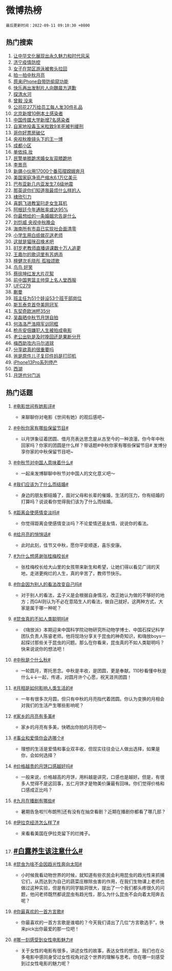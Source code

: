 # 微博热榜

`最后更新时间：2022-09-11 09:10:30 +0800`

## 热门搜索

1. [让中华文化展现出永久魅力和时代风采](https://m.weibo.cn/search?containerid=100103type%3D1%26t%3D10%26q%3D%23%E8%AE%A9%E4%B8%AD%E5%8D%8E%E6%96%87%E5%8C%96%E5%B1%95%E7%8E%B0%E5%87%BA%E6%B0%B8%E4%B9%85%E9%AD%85%E5%8A%9B%E5%92%8C%E6%97%B6%E4%BB%A3%E9%A3%8E%E9%87%87%23&stream_entry_id=51&isnewpage=1&extparam=seat%3D1%26cate%3D10103%26pos%3D0%26filter_type%3Drealtimehot%26c_type%3D51%26dgr%3D0%26display_time%3D1662858628%26pre_seqid%3D1662858628066023433145&luicode=10000011&lfid=106003type%253D25%2526t%253D3%2526disable_hot%253D1%2526filter_type%253Drealtimehot)
1. [济宁疫情防控](https://m.weibo.cn/search?containerid=100103type%3D1%26t%3D10%26q%3D%23%E6%B5%8E%E5%AE%81%E7%96%AB%E6%83%85%E9%98%B2%E6%8E%A7%23&stream_entry_id=31&isnewpage=1&extparam=seat%3D1%26flag%3D16%26band_rank%3D1%26filter_type%3Drealtimehot%26lcate%3D5001%26c_type%3D31%26cate%3D0%26q%3D%2523%25E6%25B5%258E%25E5%25AE%2581%25E7%2596%25AB%25E6%2583%2585%25E9%2598%25B2%25E6%258E%25A7%2523%26realpos%3D1%26dgr%3D0%26pos%3D0%26display_time%3D1662858628%26pre_seqid%3D1662858628066023433145&luicode=10000011&lfid=106003type%253D25%2526t%253D3%2526disable_hot%253D1%2526filter_type%253Drealtimehot)
1. [女子在禁区游泳被套头拉回](https://m.weibo.cn/search?containerid=100103type%3D1%26t%3D10%26q%3D%23%E5%A5%B3%E5%AD%90%E5%9C%A8%E7%A6%81%E5%8C%BA%E6%B8%B8%E6%B3%B3%E8%A2%AB%E5%A5%97%E5%A4%B4%E6%8B%89%E5%9B%9E%23&stream_entry_id=31&isnewpage=1&extparam=seat%3D1%26flag%3D0%26band_rank%3D2%26filter_type%3Drealtimehot%26lcate%3D5001%26c_type%3D31%26cate%3D0%26q%3D%2523%25E5%25A5%25B3%25E5%25AD%2590%25E5%259C%25A8%25E7%25A6%2581%25E5%258C%25BA%25E6%25B8%25B8%25E6%25B3%25B3%25E8%25A2%25AB%25E5%25A5%2597%25E5%25A4%25B4%25E6%258B%2589%25E5%259B%259E%2523%26realpos%3D2%26dgr%3D0%26pos%3D1%26display_time%3D1662858628%26pre_seqid%3D1662858628066023433145&luicode=10000011&lfid=106003type%253D25%2526t%253D3%2526disable_hot%253D1%2526filter_type%253Drealtimehot)
1. [拍一拍中秋月亮](http://m.weibo.cn/c/wbox?&id=076e2qeuae&roomid=15423&q=%23%E6%8B%8D%E4%B8%80%E6%8B%8D%E4%B8%AD%E7%A7%8B%E6%9C%88%E4%BA%AE%23&extparam=seat%3D1%26flag%3D16%26band_rank%3D3%26filter_type%3Drealtimehot%26lcate%3D5001%26c_type%3D31%26cate%3D0%26q%3D%2523%25E6%258B%258D%25E4%25B8%2580%25E6%258B%258D%25E4%25B8%25AD%25E7%25A7%258B%25E6%259C%2588%25E4%25BA%25AE%2523%26realpos%3D3%26dgr%3D0%26pos%3D2%26display_time%3D1662858628%26pre_seqid%3D1662858628066023433145&luicode=10000011&lfid=106003type%253D25%2526t%253D3%2526disable_hot%253D1%2526filter_type%253Drealtimehot)
1. [原来iPhone自带防偷窥功能](https://m.weibo.cn/search?containerid=100103type%3D1%26t%3D10%26q%3D%23%E5%8E%9F%E6%9D%A5iPhone%E8%87%AA%E5%B8%A6%E9%98%B2%E5%81%B7%E7%AA%A5%E5%8A%9F%E8%83%BD%23&stream_entry_id=31&isnewpage=1&extparam=seat%3D1%26flag%3D16%26band_rank%3D4%26filter_type%3Drealtimehot%26lcate%3D5001%26c_type%3D31%26cate%3D0%26q%3D%2523%25E5%258E%259F%25E6%259D%25A5iPhone%25E8%2587%25AA%25E5%25B8%25A6%25E9%2598%25B2%25E5%2581%25B7%25E7%25AA%25A5%25E5%258A%259F%25E8%2583%25BD%2523%26realpos%3D4%26dgr%3D0%26pos%3D3%26display_time%3D1662858628%26pre_seqid%3D1662858628066023433145&luicode=10000011&lfid=106003type%253D25%2526t%253D3%2526disable_hot%253D1%2526filter_type%253Drealtimehot)
1. [快乐再出发制片人向魏晨方道歉](https://m.weibo.cn/search?containerid=100103type%3D1%26t%3D10%26q%3D%23%E5%BF%AB%E4%B9%90%E5%86%8D%E5%87%BA%E5%8F%91%E5%88%B6%E7%89%87%E4%BA%BA%E5%90%91%E9%AD%8F%E6%99%A8%E6%96%B9%E9%81%93%E6%AD%89%23&stream_entry_id=31&isnewpage=1&extparam=seat%3D1%26flag%3D0%26band_rank%3D5%26filter_type%3Drealtimehot%26lcate%3D5001%26c_type%3D31%26cate%3D0%26q%3D%2523%25E5%25BF%25AB%25E4%25B9%2590%25E5%2586%258D%25E5%2587%25BA%25E5%258F%2591%25E5%2588%25B6%25E7%2589%2587%25E4%25BA%25BA%25E5%2590%2591%25E9%25AD%258F%25E6%2599%25A8%25E6%2596%25B9%25E9%2581%2593%25E6%25AD%2589%2523%26realpos%3D5%26dgr%3D0%26pos%3D4%26display_time%3D1662858628%26pre_seqid%3D1662858628066023433145&luicode=10000011&lfid=106003type%253D25%2526t%253D3%2526disable_hot%253D1%2526filter_type%253Drealtimehot)
1. [探清水河](https://m.weibo.cn/search?containerid=100103type%3D1%26t%3D10%26q%3D%E6%8E%A2%E6%B8%85%E6%B0%B4%E6%B2%B3&stream_entry_id=31&isnewpage=1&extparam=seat%3D1%26flag%3D0%26band_rank%3D6%26filter_type%3Drealtimehot%26lcate%3D5001%26c_type%3D31%26cate%3D0%26q%3D%25E6%258E%25A2%25E6%25B8%2585%25E6%25B0%25B4%25E6%25B2%25B3%26realpos%3D6%26dgr%3D0%26pos%3D5%26display_time%3D1662858628%26pre_seqid%3D1662858628066023433145&luicode=10000011&lfid=106003type%253D25%2526t%253D3%2526disable_hot%253D1%2526filter_type%253Drealtimehot)
1. [曾毅 没来](https://m.weibo.cn/search?containerid=100103type%3D1%26t%3D10%26q%3D%E6%9B%BE%E6%AF%85+%E6%B2%A1%E6%9D%A5&stream_entry_id=31&isnewpage=1&extparam=seat%3D1%26flag%3D0%26band_rank%3D7%26filter_type%3Drealtimehot%26lcate%3D5001%26c_type%3D31%26cate%3D0%26q%3D%25E6%259B%25BE%25E6%25AF%2585%2520%25E6%25B2%25A1%25E6%259D%25A5%26realpos%3D7%26dgr%3D0%26pos%3D6%26display_time%3D1662858628%26pre_seqid%3D1662858628066023433145&luicode=10000011&lfid=106003type%253D25%2526t%253D3%2526disable_hot%253D1%2526filter_type%253Drealtimehot)
1. [公司花27万给员工每人发30件礼品](https://m.weibo.cn/search?containerid=100103type%3D1%26t%3D10%26q%3D%23%E5%85%AC%E5%8F%B8%E8%8A%B127%E4%B8%87%E7%BB%99%E5%91%98%E5%B7%A5%E6%AF%8F%E4%BA%BA%E5%8F%9130%E4%BB%B6%E7%A4%BC%E5%93%81%23&stream_entry_id=31&isnewpage=1&extparam=seat%3D1%26flag%3D0%26band_rank%3D8%26filter_type%3Drealtimehot%26lcate%3D5001%26c_type%3D31%26cate%3D0%26q%3D%2523%25E5%2585%25AC%25E5%258F%25B8%25E8%258A%25B127%25E4%25B8%2587%25E7%25BB%2599%25E5%2591%2598%25E5%25B7%25A5%25E6%25AF%258F%25E4%25BA%25BA%25E5%258F%259130%25E4%25BB%25B6%25E7%25A4%25BC%25E5%2593%2581%2523%26realpos%3D8%26dgr%3D0%26pos%3D7%26display_time%3D1662858628%26pre_seqid%3D1662858628066023433145&luicode=10000011&lfid=106003type%253D25%2526t%253D3%2526disable_hot%253D1%2526filter_type%253Drealtimehot)
1. [北京新增10例本土感染者](https://m.weibo.cn/search?containerid=100103type%3D1%26t%3D10%26q%3D%23%E5%8C%97%E4%BA%AC%E6%96%B0%E5%A2%9E10%E4%BE%8B%E6%9C%AC%E5%9C%9F%E6%84%9F%E6%9F%93%E8%80%85%23&stream_entry_id=31&isnewpage=1&extparam=seat%3D1%26flag%3D1%26band_rank%3D9%26filter_type%3Drealtimehot%26lcate%3D5001%26c_type%3D31%26cate%3D0%26q%3D%2523%25E5%258C%2597%25E4%25BA%25AC%25E6%2596%25B0%25E5%25A2%259E10%25E4%25BE%258B%25E6%259C%25AC%25E5%259C%259F%25E6%2584%259F%25E6%259F%2593%25E8%2580%2585%2523%26realpos%3D9%26dgr%3D0%26pos%3D8%26display_time%3D1662858628%26pre_seqid%3D1662858628066023433145&luicode=10000011&lfid=106003type%253D25%2526t%253D3%2526disable_hot%253D1%2526filter_type%253Drealtimehot)
1. [中国传媒大学新增7名感染者](https://m.weibo.cn/search?containerid=100103type%3D1%26t%3D10%26q%3D%23%E4%B8%AD%E5%9B%BD%E4%BC%A0%E5%AA%92%E5%A4%A7%E5%AD%A6%E6%96%B0%E5%A2%9E7%E5%90%8D%E6%84%9F%E6%9F%93%E8%80%85%23&stream_entry_id=31&isnewpage=1&extparam=seat%3D1%26flag%3D0%26band_rank%3D10%26filter_type%3Drealtimehot%26lcate%3D5001%26c_type%3D31%26cate%3D0%26q%3D%2523%25E4%25B8%25AD%25E5%259B%25BD%25E4%25BC%25A0%25E5%25AA%2592%25E5%25A4%25A7%25E5%25AD%25A6%25E6%2596%25B0%25E5%25A2%259E7%25E5%2590%258D%25E6%2584%259F%25E6%259F%2593%25E8%2580%2585%2523%26realpos%3D10%26dgr%3D0%26pos%3D9%26display_time%3D1662858628%26pre_seqid%3D1662858628066023433145&luicode=10000011&lfid=106003type%253D25%2526t%253D3%2526disable_hot%253D1%2526filter_type%253Drealtimehot)
1. [自家地投毒玉米粒致9羊死被判缓刑](https://m.weibo.cn/search?containerid=100103type%3D1%26t%3D10%26q%3D%23%E8%87%AA%E5%AE%B6%E5%9C%B0%E6%8A%95%E6%AF%92%E7%8E%89%E7%B1%B3%E7%B2%92%E8%87%B49%E7%BE%8A%E6%AD%BB%E8%A2%AB%E5%88%A4%E7%BC%93%E5%88%91%23&stream_entry_id=31&isnewpage=1&extparam=seat%3D1%26flag%3D0%26band_rank%3D11%26filter_type%3Drealtimehot%26lcate%3D5001%26c_type%3D31%26cate%3D0%26q%3D%2523%25E8%2587%25AA%25E5%25AE%25B6%25E5%259C%25B0%25E6%258A%2595%25E6%25AF%2592%25E7%258E%2589%25E7%25B1%25B3%25E7%25B2%2592%25E8%2587%25B49%25E7%25BE%258A%25E6%25AD%25BB%25E8%25A2%25AB%25E5%2588%25A4%25E7%25BC%2593%25E5%2588%2591%2523%26realpos%3D11%26dgr%3D0%26pos%3D10%26display_time%3D1662858628%26pre_seqid%3D1662858628066023433145&luicode=10000011&lfid=106003type%253D25%2526t%253D3%2526disable_hot%253D1%2526filter_type%253Drealtimehot)
1. [哥你好票房破亿](https://m.weibo.cn/search?containerid=100103type%3D1%26t%3D10%26q%3D%23%E5%93%A5%E4%BD%A0%E5%A5%BD%E7%A5%A8%E6%88%BF%E7%A0%B4%E4%BA%BF%23&stream_entry_id=31&isnewpage=1&extparam=seat%3D1%26flag%3D1%26band_rank%3D12%26filter_type%3Drealtimehot%26lcate%3D5001%26c_type%3D31%26cate%3D0%26q%3D%2523%25E5%2593%25A5%25E4%25BD%25A0%25E5%25A5%25BD%25E7%25A5%25A8%25E6%2588%25BF%25E7%25A0%25B4%25E4%25BA%25BF%2523%26realpos%3D12%26dgr%3D0%26pos%3D11%26display_time%3D1662858628%26pre_seqid%3D1662858628066023433145&luicode=10000011&lfid=106003type%253D25%2526t%253D3%2526disable_hot%253D1%2526filter_type%253Drealtimehot)
1. [央视秋晚镜头下的王一博](http://m.weibo.cn/c/wbox?&id=076e2qeuae&roomid=15441&q=%23%E5%A4%AE%E8%A7%86%E7%A7%8B%E6%99%9A%E9%95%9C%E5%A4%B4%E4%B8%8B%E7%9A%84%E7%8E%8B%E4%B8%80%E5%8D%9A%23&extparam=seat%3D1%26flag%3D0%26band_rank%3D13%26filter_type%3Drealtimehot%26lcate%3D5001%26c_type%3D31%26cate%3D0%26q%3D%2523%25E5%25A4%25AE%25E8%25A7%2586%25E7%25A7%258B%25E6%2599%259A%25E9%2595%259C%25E5%25A4%25B4%25E4%25B8%258B%25E7%259A%2584%25E7%258E%258B%25E4%25B8%2580%25E5%258D%259A%2523%26realpos%3D13%26dgr%3D0%26pos%3D12%26display_time%3D1662858628%26pre_seqid%3D1662858628066023433145&luicode=10000011&lfid=106003type%253D25%2526t%253D3%2526disable_hot%253D1%2526filter_type%253Drealtimehot)
1. [成都小区](https://m.weibo.cn/search?containerid=100103type%3D1%26t%3D10%26q%3D%E6%88%90%E9%83%BD%E5%B0%8F%E5%8C%BA&stream_entry_id=31&isnewpage=1&extparam=seat%3D1%26flag%3D0%26band_rank%3D14%26filter_type%3Drealtimehot%26lcate%3D5001%26c_type%3D31%26cate%3D0%26q%3D%25E6%2588%2590%25E9%2583%25BD%25E5%25B0%258F%25E5%258C%25BA%26realpos%3D14%26dgr%3D0%26pos%3D13%26display_time%3D1662858628%26pre_seqid%3D1662858628066023433145&luicode=10000011&lfid=106003type%253D25%2526t%253D3%2526disable_hot%253D1%2526filter_type%253Drealtimehot)
1. [单依纯 妆](https://m.weibo.cn/search?containerid=100103type%3D1%26t%3D10%26q%3D%E5%8D%95%E4%BE%9D%E7%BA%AF+%E5%A6%86&stream_entry_id=31&isnewpage=1&extparam=seat%3D1%26flag%3D0%26band_rank%3D15%26filter_type%3Drealtimehot%26lcate%3D5001%26c_type%3D31%26cate%3D0%26q%3D%25E5%258D%2595%25E4%25BE%259D%25E7%25BA%25AF%2520%25E5%25A6%2586%26realpos%3D15%26dgr%3D0%26pos%3D14%26display_time%3D1662858628%26pre_seqid%3D1662858628066023433145&luicode=10000011&lfid=106003type%253D25%2526t%253D3%2526disable_hot%253D1%2526filter_type%253Drealtimehot)
1. [民警单膝跪求婚女友双膝跪地](http://m.weibo.cn/c/wbox?&id=076e2qeuae&roomid=15472&q=%23%E6%B0%91%E8%AD%A6%E5%8D%95%E8%86%9D%E8%B7%AA%E6%B1%82%E5%A9%9A%E5%A5%B3%E5%8F%8B%E5%8F%8C%E8%86%9D%E8%B7%AA%E5%9C%B0%23&extparam=seat%3D1%26flag%3D0%26band_rank%3D16%26filter_type%3Drealtimehot%26lcate%3D5001%26c_type%3D31%26cate%3D0%26q%3D%2523%25E6%25B0%2591%25E8%25AD%25A6%25E5%258D%2595%25E8%2586%259D%25E8%25B7%25AA%25E6%25B1%2582%25E5%25A9%259A%25E5%25A5%25B3%25E5%258F%258B%25E5%258F%258C%25E8%2586%259D%25E8%25B7%25AA%25E5%259C%25B0%2523%26realpos%3D16%26dgr%3D0%26pos%3D15%26display_time%3D1662858628%26pre_seqid%3D1662858628066023433145&luicode=10000011&lfid=106003type%253D25%2526t%253D3%2526disable_hot%253D1%2526filter_type%253Drealtimehot)
1. [李景亮](https://m.weibo.cn/search?containerid=100103type%3D1%26t%3D10%26q%3D%E6%9D%8E%E6%99%AF%E4%BA%AE&stream_entry_id=31&isnewpage=1&extparam=seat%3D1%26flag%3D1%26band_rank%3D17%26filter_type%3Drealtimehot%26lcate%3D5001%26c_type%3D31%26cate%3D0%26q%3D%25E6%259D%258E%25E6%2599%25AF%25E4%25BA%25AE%26realpos%3D17%26dgr%3D0%26pos%3D16%26display_time%3D1662858628%26pre_seqid%3D1662858628066023433145&luicode=10000011&lfid=106003type%253D25%2526t%253D3%2526disable_hot%253D1%2526filter_type%253Drealtimehot)
1. [新疆小伙用17000个番茄摆嫦娥奔月](https://m.weibo.cn/search?containerid=100103type%3D1%26t%3D10%26q%3D%23%E6%96%B0%E7%96%86%E5%B0%8F%E4%BC%99%E7%94%A817000%E4%B8%AA%E7%95%AA%E8%8C%84%E6%91%86%E5%AB%A6%E5%A8%A5%E5%A5%94%E6%9C%88%23&stream_entry_id=31&isnewpage=1&extparam=seat%3D1%26flag%3D0%26band_rank%3D18%26filter_type%3Drealtimehot%26lcate%3D5001%26c_type%3D31%26cate%3D0%26q%3D%2523%25E6%2596%25B0%25E7%2596%2586%25E5%25B0%258F%25E4%25BC%2599%25E7%2594%25A817000%25E4%25B8%25AA%25E7%2595%25AA%25E8%258C%2584%25E6%2591%2586%25E5%25AB%25A6%25E5%25A8%25A5%25E5%25A5%2594%25E6%259C%2588%2523%26realpos%3D18%26dgr%3D0%26pos%3D17%26display_time%3D1662858628%26pre_seqid%3D1662858628066023433145&luicode=10000011&lfid=106003type%253D25%2526t%253D3%2526disable_hot%253D1%2526filter_type%253Drealtimehot)
1. [美国家庭净资产缩水6.1万亿美元](https://m.weibo.cn/search?containerid=100103type%3D1%26t%3D10%26q%3D%23%E7%BE%8E%E5%9B%BD%E5%AE%B6%E5%BA%AD%E5%87%80%E8%B5%84%E4%BA%A7%E7%BC%A9%E6%B0%B46.1%E4%B8%87%E4%BA%BF%E7%BE%8E%E5%85%83%23&stream_entry_id=31&isnewpage=1&extparam=seat%3D1%26flag%3D0%26band_rank%3D19%26filter_type%3Drealtimehot%26lcate%3D5001%26c_type%3D31%26cate%3D0%26q%3D%2523%25E7%25BE%258E%25E5%259B%25BD%25E5%25AE%25B6%25E5%25BA%25AD%25E5%2587%2580%25E8%25B5%2584%25E4%25BA%25A7%25E7%25BC%25A9%25E6%25B0%25B46.1%25E4%25B8%2587%25E4%25BA%25BF%25E7%25BE%258E%25E5%2585%2583%2523%26realpos%3D19%26dgr%3D0%26pos%3D18%26display_time%3D1662858628%26pre_seqid%3D1662858628066023433145&luicode=10000011&lfid=106003type%253D25%2526t%253D3%2526disable_hot%253D1%2526filter_type%253Drealtimehot)
1. [巴布亚新几内亚发生7.6级地震](https://m.weibo.cn/search?containerid=100103type%3D1%26t%3D10%26q%3D%23%E5%B7%B4%E5%B8%83%E4%BA%9A%E6%96%B0%E5%87%A0%E5%86%85%E4%BA%9A%E5%8F%91%E7%94%9F7.6%E7%BA%A7%E5%9C%B0%E9%9C%87%23&stream_entry_id=31&isnewpage=1&extparam=seat%3D1%26flag%3D1%26band_rank%3D20%26filter_type%3Drealtimehot%26lcate%3D5001%26c_type%3D31%26cate%3D0%26q%3D%2523%25E5%25B7%25B4%25E5%25B8%2583%25E4%25BA%259A%25E6%2596%25B0%25E5%2587%25A0%25E5%2586%2585%25E4%25BA%259A%25E5%258F%2591%25E7%2594%259F7.6%25E7%25BA%25A7%25E5%259C%25B0%25E9%259C%2587%2523%26realpos%3D20%26dgr%3D0%26pos%3D19%26display_time%3D1662858628%26pre_seqid%3D1662858628066023433145&luicode=10000011&lfid=106003type%253D25%2526t%253D3%2526disable_hot%253D1%2526filter_type%253Drealtimehot)
1. [那英说你们知道我最烦什么样的人](http://m.weibo.cn/c/wbox?&id=076e2qeuae&roomid=15425&q=%23%E9%82%A3%E8%8B%B1%E8%AF%B4%E4%BD%A0%E4%BB%AC%E7%9F%A5%E9%81%93%E6%88%91%E6%9C%80%E7%83%A6%E4%BB%80%E4%B9%88%E6%A0%B7%E7%9A%84%E4%BA%BA%23&extparam=seat%3D1%26flag%3D0%26band_rank%3D21%26filter_type%3Drealtimehot%26lcate%3D5001%26c_type%3D31%26cate%3D0%26q%3D%2523%25E9%2582%25A3%25E8%258B%25B1%25E8%25AF%25B4%25E4%25BD%25A0%25E4%25BB%25AC%25E7%259F%25A5%25E9%2581%2593%25E6%2588%2591%25E6%259C%2580%25E7%2583%25A6%25E4%25BB%2580%25E4%25B9%2588%25E6%25A0%25B7%25E7%259A%2584%25E4%25BA%25BA%2523%26realpos%3D21%26dgr%3D0%26pos%3D20%26display_time%3D1662858628%26pre_seqid%3D1662858628066023433145&luicode=10000011&lfid=106003type%253D25%2526t%253D3%2526disable_hot%253D1%2526filter_type%253Drealtimehot)
1. [棣欣引力](https://m.weibo.cn/search?containerid=100103type%3D1%26t%3D10%26q%3D%E6%A3%A3%E6%AC%A3%E5%BC%95%E5%8A%9B&stream_entry_id=31&isnewpage=1&extparam=seat%3D1%26flag%3D0%26band_rank%3D22%26filter_type%3Drealtimehot%26lcate%3D5001%26c_type%3D31%26cate%3D0%26q%3D%25E6%25A3%25A3%25E6%25AC%25A3%25E5%25BC%2595%25E5%258A%259B%26realpos%3D22%26dgr%3D0%26pos%3D21%26display_time%3D1662858628%26pre_seqid%3D1662858628066023433145&luicode=10000011&lfid=106003type%253D25%2526t%253D3%2526disable_hot%253D1%2526filter_type%253Drealtimehot)
1. [喜鹊飞进教室叼走女生耳机](https://m.weibo.cn/search?containerid=100103type%3D1%26t%3D10%26q%3D%23%E5%96%9C%E9%B9%8A%E9%A3%9E%E8%BF%9B%E6%95%99%E5%AE%A4%E5%8F%BC%E8%B5%B0%E5%A5%B3%E7%94%9F%E8%80%B3%E6%9C%BA%23&stream_entry_id=31&isnewpage=1&extparam=seat%3D1%26flag%3D0%26band_rank%3D23%26filter_type%3Drealtimehot%26lcate%3D5001%26c_type%3D31%26cate%3D0%26q%3D%2523%25E5%2596%259C%25E9%25B9%258A%25E9%25A3%259E%25E8%25BF%259B%25E6%2595%2599%25E5%25AE%25A4%25E5%258F%25BC%25E8%25B5%25B0%25E5%25A5%25B3%25E7%2594%259F%25E8%2580%25B3%25E6%259C%25BA%2523%26realpos%3D23%26dgr%3D0%26pos%3D22%26display_time%3D1662858628%26pre_seqid%3D1662858628066023433145&luicode=10000011&lfid=106003type%253D25%2526t%253D3%2526disable_hot%253D1%2526filter_type%253Drealtimehot)
1. [阿根廷今年通胀率或达95%](https://m.weibo.cn/search?containerid=100103type%3D1%26t%3D10%26q%3D%23%E9%98%BF%E6%A0%B9%E5%BB%B7%E4%BB%8A%E5%B9%B4%E9%80%9A%E8%83%80%E7%8E%87%E6%88%96%E8%BE%BE95%25%23&stream_entry_id=31&isnewpage=1&extparam=seat%3D1%26flag%3D1%26band_rank%3D24%26filter_type%3Drealtimehot%26lcate%3D5001%26c_type%3D31%26cate%3D0%26q%3D%2523%25E9%2598%25BF%25E6%25A0%25B9%25E5%25BB%25B7%25E4%25BB%258A%25E5%25B9%25B4%25E9%2580%259A%25E8%2583%2580%25E7%258E%2587%25E6%2588%2596%25E8%25BE%25BE95%2525%2523%26realpos%3D24%26dgr%3D0%26pos%3D23%26display_time%3D1662858628%26pre_seqid%3D1662858628066023433145&luicode=10000011&lfid=106003type%253D25%2526t%253D3%2526disable_hot%253D1%2526filter_type%253Drealtimehot)
1. [你最想给的一条婚姻忠告是什么](https://m.weibo.cn/search?containerid=100103type%3D1%26t%3D10%26q%3D%23%E4%BD%A0%E6%9C%80%E6%83%B3%E7%BB%99%E7%9A%84%E4%B8%80%E6%9D%A1%E5%A9%9A%E5%A7%BB%E5%BF%A0%E5%91%8A%E6%98%AF%E4%BB%80%E4%B9%88%23&stream_entry_id=31&isnewpage=1&extparam=seat%3D1%26flag%3D0%26band_rank%3D25%26filter_type%3Drealtimehot%26lcate%3D5001%26c_type%3D31%26cate%3D0%26q%3D%2523%25E4%25BD%25A0%25E6%259C%2580%25E6%2583%25B3%25E7%25BB%2599%25E7%259A%2584%25E4%25B8%2580%25E6%259D%25A1%25E5%25A9%259A%25E5%25A7%25BB%25E5%25BF%25A0%25E5%2591%258A%25E6%2598%25AF%25E4%25BB%2580%25E4%25B9%2588%2523%26realpos%3D25%26dgr%3D0%26pos%3D24%26display_time%3D1662858628%26pre_seqid%3D1662858628066023433145&luicode=10000011&lfid=106003type%253D25%2526t%253D3%2526disable_hot%253D1%2526filter_type%253Drealtimehot)
1. [刘恺威 央视中秋晚会](https://m.weibo.cn/search?containerid=100103type%3D1%26t%3D10%26q%3D%E5%88%98%E6%81%BA%E5%A8%81+%E5%A4%AE%E8%A7%86%E4%B8%AD%E7%A7%8B%E6%99%9A%E4%BC%9A&stream_entry_id=31&isnewpage=1&extparam=seat%3D1%26flag%3D0%26band_rank%3D26%26filter_type%3Drealtimehot%26lcate%3D5001%26c_type%3D31%26cate%3D0%26q%3D%25E5%2588%2598%25E6%2581%25BA%25E5%25A8%2581%2520%25E5%25A4%25AE%25E8%25A7%2586%25E4%25B8%25AD%25E7%25A7%258B%25E6%2599%259A%25E4%25BC%259A%26realpos%3D26%26dgr%3D0%26pos%3D25%26display_time%3D1662858628%26pre_seqid%3D1662858628066023433145&luicode=10000011&lfid=106003type%253D25%2526t%253D3%2526disable_hot%253D1%2526filter_type%253Drealtimehot)
1. [海南所有市县已实现社会面清零](https://m.weibo.cn/search?containerid=100103type%3D1%26t%3D10%26q%3D%23%E6%B5%B7%E5%8D%97%E6%89%80%E6%9C%89%E5%B8%82%E5%8E%BF%E5%B7%B2%E5%AE%9E%E7%8E%B0%E7%A4%BE%E4%BC%9A%E9%9D%A2%E6%B8%85%E9%9B%B6%23&stream_entry_id=31&isnewpage=1&extparam=seat%3D1%26flag%3D0%26band_rank%3D27%26filter_type%3Drealtimehot%26lcate%3D5001%26c_type%3D31%26cate%3D0%26q%3D%2523%25E6%25B5%25B7%25E5%258D%2597%25E6%2589%2580%25E6%259C%2589%25E5%25B8%2582%25E5%258E%25BF%25E5%25B7%25B2%25E5%25AE%259E%25E7%258E%25B0%25E7%25A4%25BE%25E4%25BC%259A%25E9%259D%25A2%25E6%25B8%2585%25E9%259B%25B6%2523%26realpos%3D27%26dgr%3D0%26pos%3D26%26display_time%3D1662858628%26pre_seqid%3D1662858628066023433145&luicode=10000011&lfid=106003type%253D25%2526t%253D3%2526disable_hot%253D1%2526filter_type%253Drealtimehot)
1. [小学生用白纸做花送老师](http://m.weibo.cn/c/wbox?&id=076e2qeuae&roomid=15471&q=%23%E5%B0%8F%E5%AD%A6%E7%94%9F%E7%94%A8%E7%99%BD%E7%BA%B8%E5%81%9A%E8%8A%B1%E9%80%81%E8%80%81%E5%B8%88%23&extparam=seat%3D1%26flag%3D0%26band_rank%3D28%26filter_type%3Drealtimehot%26lcate%3D5001%26c_type%3D31%26cate%3D0%26q%3D%2523%25E5%25B0%258F%25E5%25AD%25A6%25E7%2594%259F%25E7%2594%25A8%25E7%2599%25BD%25E7%25BA%25B8%25E5%2581%259A%25E8%258A%25B1%25E9%2580%2581%25E8%2580%2581%25E5%25B8%2588%2523%26realpos%3D28%26dgr%3D0%26pos%3D27%26display_time%3D1662858628%26pre_seqid%3D1662858628066023433145&luicode=10000011&lfid=106003type%253D25%2526t%253D3%2526disable_hot%253D1%2526filter_type%253Drealtimehot)
1. [这就是猫咪召唤术吧](https://m.weibo.cn/search?containerid=100103type%3D1%26t%3D10%26q%3D%23%E8%BF%99%E5%B0%B1%E6%98%AF%E7%8C%AB%E5%92%AA%E5%8F%AC%E5%94%A4%E6%9C%AF%E5%90%A7%23&stream_entry_id=31&isnewpage=1&extparam=seat%3D1%26flag%3D1%26band_rank%3D29%26filter_type%3Drealtimehot%26lcate%3D5001%26c_type%3D31%26cate%3D0%26q%3D%2523%25E8%25BF%2599%25E5%25B0%25B1%25E6%2598%25AF%25E7%258C%25AB%25E5%2592%25AA%25E5%258F%25AC%25E5%2594%25A4%25E6%259C%25AF%25E5%2590%25A7%2523%26realpos%3D29%26dgr%3D0%26pos%3D28%26display_time%3D1662858628%26pre_seqid%3D1662858628066023433145&luicode=10000011&lfid=106003type%253D25%2526t%253D3%2526disable_hot%253D1%2526filter_type%253Drealtimehot)
1. [81岁老教师直播讲课数十万人追更](https://m.weibo.cn/search?containerid=100103type%3D1%26t%3D10%26q%3D%2381%E5%B2%81%E8%80%81%E6%95%99%E5%B8%88%E7%9B%B4%E6%92%AD%E8%AE%B2%E8%AF%BE%E6%95%B0%E5%8D%81%E4%B8%87%E4%BA%BA%E8%BF%BD%E6%9B%B4%23&stream_entry_id=31&isnewpage=1&extparam=seat%3D1%26flag%3D1%26band_rank%3D30%26filter_type%3Drealtimehot%26lcate%3D5001%26c_type%3D31%26cate%3D0%26q%3D%252381%25E5%25B2%2581%25E8%2580%2581%25E6%2595%2599%25E5%25B8%2588%25E7%259B%25B4%25E6%2592%25AD%25E8%25AE%25B2%25E8%25AF%25BE%25E6%2595%25B0%25E5%258D%2581%25E4%25B8%2587%25E4%25BA%25BA%25E8%25BF%25BD%25E6%259B%25B4%2523%26realpos%3D30%26dgr%3D0%26pos%3D29%26display_time%3D1662858628%26pre_seqid%3D1662858628066023433145&luicode=10000011&lfid=106003type%253D25%2526t%253D3%2526disable_hot%253D1%2526filter_type%253Drealtimehot)
1. [王嘉尔的歌词里有苏炳添](https://m.weibo.cn/search?containerid=100103type%3D1%26t%3D10%26q%3D%23%E7%8E%8B%E5%98%89%E5%B0%94%E7%9A%84%E6%AD%8C%E8%AF%8D%E9%87%8C%E6%9C%89%E8%8B%8F%E7%82%B3%E6%B7%BB%23&stream_entry_id=31&isnewpage=1&extparam=seat%3D1%26flag%3D0%26band_rank%3D31%26filter_type%3Drealtimehot%26lcate%3D5001%26c_type%3D31%26cate%3D0%26q%3D%2523%25E7%258E%258B%25E5%2598%2589%25E5%25B0%2594%25E7%259A%2584%25E6%25AD%258C%25E8%25AF%258D%25E9%2587%258C%25E6%259C%2589%25E8%258B%258F%25E7%2582%25B3%25E6%25B7%25BB%2523%26realpos%3D31%26dgr%3D0%26pos%3D30%26display_time%3D1662858628%26pre_seqid%3D1662858628066023433145&luicode=10000011&lfid=106003type%253D25%2526t%253D3%2526disable_hot%253D1%2526filter_type%253Drealtimehot)
1. [檀健次毛晓彤 孤独颂歌](https://m.weibo.cn/search?containerid=100103type%3D1%26t%3D10%26q%3D%E6%AA%80%E5%81%A5%E6%AC%A1%E6%AF%9B%E6%99%93%E5%BD%A4+%E5%AD%A4%E7%8B%AC%E9%A2%82%E6%AD%8C&stream_entry_id=31&isnewpage=1&extparam=seat%3D1%26flag%3D0%26band_rank%3D32%26filter_type%3Drealtimehot%26lcate%3D5001%26c_type%3D31%26cate%3D0%26q%3D%25E6%25AA%2580%25E5%2581%25A5%25E6%25AC%25A1%25E6%25AF%259B%25E6%2599%2593%25E5%25BD%25A4%2520%25E5%25AD%25A4%25E7%258B%25AC%25E9%25A2%2582%25E6%25AD%258C%26realpos%3D32%26dgr%3D0%26pos%3D31%26display_time%3D1662858628%26pre_seqid%3D1662858628066023433145&luicode=10000011&lfid=106003type%253D25%2526t%253D3%2526disable_hot%253D1%2526filter_type%253Drealtimehot)
1. [鸟鸟 好笑](https://m.weibo.cn/search?containerid=100103type%3D1%26t%3D10%26q%3D%E9%B8%9F%E9%B8%9F+%E5%A5%BD%E7%AC%91&stream_entry_id=31&isnewpage=1&extparam=seat%3D1%26flag%3D0%26band_rank%3D33%26filter_type%3Drealtimehot%26lcate%3D5001%26c_type%3D31%26cate%3D0%26q%3D%25E9%25B8%259F%25E9%25B8%259F%2520%25E5%25A5%25BD%25E7%25AC%2591%26realpos%3D33%26dgr%3D0%26pos%3D32%26display_time%3D1662858628%26pre_seqid%3D1662858628066023433145&luicode=10000011&lfid=106003type%253D25%2526t%253D3%2526disable_hot%253D1%2526filter_type%253Drealtimehot)
1. [蔡徐坤红发大片花絮](https://m.weibo.cn/search?containerid=100103type%3D1%26t%3D10%26q%3D%23%E8%94%A1%E5%BE%90%E5%9D%A4%E7%BA%A2%E5%8F%91%E5%A4%A7%E7%89%87%E8%8A%B1%E7%B5%AE%23&stream_entry_id=31&isnewpage=1&extparam=seat%3D1%26flag%3D1%26band_rank%3D34%26filter_type%3Drealtimehot%26lcate%3D5001%26c_type%3D31%26cate%3D0%26q%3D%2523%25E8%2594%25A1%25E5%25BE%2590%25E5%259D%25A4%25E7%25BA%25A2%25E5%258F%2591%25E5%25A4%25A7%25E7%2589%2587%25E8%258A%25B1%25E7%25B5%25AE%2523%26realpos%3D34%26dgr%3D0%26pos%3D33%26display_time%3D1662858628%26pre_seqid%3D1662858628066023433145&luicode=10000011&lfid=106003type%253D25%2526t%253D3%2526disable_hot%253D1%2526filter_type%253Drealtimehot)
1. [前中国男篮主帅穿上名人堂西服](https://m.weibo.cn/search?containerid=100103type%3D1%26t%3D10%26q%3D%23%E5%89%8D%E4%B8%AD%E5%9B%BD%E7%94%B7%E7%AF%AE%E4%B8%BB%E5%B8%85%E7%A9%BF%E4%B8%8A%E5%90%8D%E4%BA%BA%E5%A0%82%E8%A5%BF%E6%9C%8D%23&stream_entry_id=31&isnewpage=1&extparam=seat%3D1%26flag%3D0%26band_rank%3D35%26filter_type%3Drealtimehot%26lcate%3D5001%26c_type%3D31%26cate%3D0%26q%3D%2523%25E5%2589%258D%25E4%25B8%25AD%25E5%259B%25BD%25E7%2594%25B7%25E7%25AF%25AE%25E4%25B8%25BB%25E5%25B8%2585%25E7%25A9%25BF%25E4%25B8%258A%25E5%2590%258D%25E4%25BA%25BA%25E5%25A0%2582%25E8%25A5%25BF%25E6%259C%258D%2523%26realpos%3D35%26dgr%3D0%26pos%3D34%26display_time%3D1662858628%26pre_seqid%3D1662858628066023433145&luicode=10000011&lfid=106003type%253D25%2526t%253D3%2526disable_hot%253D1%2526filter_type%253Drealtimehot)
1. [UFC279](https://m.weibo.cn/search?containerid=100103type%3D1%26t%3D10%26q%3D%23UFC279%23&stream_entry_id=31&isnewpage=1&extparam=seat%3D1%26flag%3D1%26band_rank%3D36%26filter_type%3Drealtimehot%26lcate%3D5001%26c_type%3D31%26cate%3D0%26q%3D%2523UFC279%2523%26realpos%3D36%26dgr%3D0%26pos%3D35%26display_time%3D1662858628%26pre_seqid%3D1662858628066023433145&luicode=10000011&lfid=106003type%253D25%2526t%253D3%2526disable_hot%253D1%2526filter_type%253Drealtimehot)
1. [蒯曼](https://m.weibo.cn/search?containerid=100103type%3D1%26t%3D10%26q%3D%E8%92%AF%E6%9B%BC&stream_entry_id=31&isnewpage=1&extparam=seat%3D1%26flag%3D0%26band_rank%3D37%26filter_type%3Drealtimehot%26lcate%3D5001%26c_type%3D31%26cate%3D0%26q%3D%25E8%2592%25AF%25E6%259B%25BC%26realpos%3D37%26dgr%3D0%26pos%3D36%26display_time%3D1662858628%26pre_seqid%3D1662858628066023433145&luicode=10000011&lfid=106003type%253D25%2526t%253D3%2526disable_hot%253D1%2526filter_type%253Drealtimehot)
1. [班主任为51个娃设53个班干部岗位](https://m.weibo.cn/search?containerid=100103type%3D1%26t%3D10%26q%3D%23%E7%8F%AD%E4%B8%BB%E4%BB%BB%E4%B8%BA51%E4%B8%AA%E5%A8%83%E8%AE%BE53%E4%B8%AA%E7%8F%AD%E5%B9%B2%E9%83%A8%E5%B2%97%E4%BD%8D%23&stream_entry_id=31&isnewpage=1&extparam=seat%3D1%26flag%3D0%26band_rank%3D38%26filter_type%3Drealtimehot%26lcate%3D5001%26c_type%3D31%26cate%3D0%26q%3D%2523%25E7%258F%25AD%25E4%25B8%25BB%25E4%25BB%25BB%25E4%25B8%25BA51%25E4%25B8%25AA%25E5%25A8%2583%25E8%25AE%25BE53%25E4%25B8%25AA%25E7%258F%25AD%25E5%25B9%25B2%25E9%2583%25A8%25E5%25B2%2597%25E4%25BD%258D%2523%26realpos%3D38%26dgr%3D0%26pos%3D37%26display_time%3D1662858628%26pre_seqid%3D1662858628066023433145&luicode=10000011&lfid=106003type%253D25%2526t%253D3%2526disable_hot%253D1%2526filter_type%253Drealtimehot)
1. [斯瓦泰克首夺美网冠军](https://m.weibo.cn/search?containerid=100103type%3D1%26t%3D10%26q%3D%23%E6%96%AF%E7%93%A6%E6%B3%B0%E5%85%8B%E9%A6%96%E5%A4%BA%E7%BE%8E%E7%BD%91%E5%86%A0%E5%86%9B%23&stream_entry_id=31&isnewpage=1&extparam=seat%3D1%26flag%3D1%26band_rank%3D39%26filter_type%3Drealtimehot%26lcate%3D5001%26c_type%3D31%26cate%3D0%26q%3D%2523%25E6%2596%25AF%25E7%2593%25A6%25E6%25B3%25B0%25E5%2585%258B%25E9%25A6%2596%25E5%25A4%25BA%25E7%25BE%258E%25E7%25BD%2591%25E5%2586%25A0%25E5%2586%259B%2523%26realpos%3D39%26dgr%3D0%26pos%3D38%26display_time%3D1662858628%26pre_seqid%3D1662858628066023433145&luicode=10000011&lfid=106003type%253D25%2526t%253D3%2526disable_hot%253D1%2526filter_type%253Drealtimehot)
1. [东契奇欧洲杯35分](https://m.weibo.cn/search?containerid=100103type%3D1%26t%3D10%26q%3D%23%E4%B8%9C%E5%A5%91%E5%A5%87%E6%AC%A7%E6%B4%B2%E6%9D%AF35%E5%88%86%23&stream_entry_id=31&isnewpage=1&extparam=seat%3D1%26flag%3D1%26band_rank%3D40%26filter_type%3Drealtimehot%26lcate%3D5001%26c_type%3D31%26cate%3D0%26q%3D%2523%25E4%25B8%259C%25E5%25A5%2591%25E5%25A5%2587%25E6%25AC%25A7%25E6%25B4%25B2%25E6%259D%25AF35%25E5%2588%2586%2523%26realpos%3D40%26dgr%3D0%26pos%3D39%26display_time%3D1662858628%26pre_seqid%3D1662858628066023433145&luicode=10000011&lfid=106003type%253D25%2526t%253D3%2526disable_hot%253D1%2526filter_type%253Drealtimehot)
1. [吴磊晒中秋节月饼自拍](https://m.weibo.cn/search?containerid=100103type%3D1%26t%3D10%26q%3D%23%E5%90%B4%E7%A3%8A%E6%99%92%E4%B8%AD%E7%A7%8B%E8%8A%82%E6%9C%88%E9%A5%BC%E8%87%AA%E6%8B%8D%23&stream_entry_id=31&isnewpage=1&extparam=seat%3D1%26flag%3D0%26band_rank%3D41%26filter_type%3Drealtimehot%26lcate%3D5001%26c_type%3D31%26cate%3D0%26q%3D%2523%25E5%2590%25B4%25E7%25A3%258A%25E6%2599%2592%25E4%25B8%25AD%25E7%25A7%258B%25E8%258A%2582%25E6%259C%2588%25E9%25A5%25BC%25E8%2587%25AA%25E6%258B%258D%2523%26realpos%3D41%26dgr%3D0%26pos%3D40%26display_time%3D1662858628%26pre_seqid%3D1662858628066023433145&luicode=10000011&lfid=106003type%253D25%2526t%253D3%2526disable_hot%253D1%2526filter_type%253Drealtimehot)
1. [何洛洛严浩翔军训同框](https://m.weibo.cn/search?containerid=100103type%3D1%26t%3D10%26q%3D%23%E4%BD%95%E6%B4%9B%E6%B4%9B%E4%B8%A5%E6%B5%A9%E7%BF%94%E5%86%9B%E8%AE%AD%E5%90%8C%E6%A1%86%23&stream_entry_id=31&isnewpage=1&extparam=seat%3D1%26flag%3D0%26band_rank%3D42%26filter_type%3Drealtimehot%26lcate%3D5001%26c_type%3D31%26cate%3D0%26q%3D%2523%25E4%25BD%2595%25E6%25B4%259B%25E6%25B4%259B%25E4%25B8%25A5%25E6%25B5%25A9%25E7%25BF%2594%25E5%2586%259B%25E8%25AE%25AD%25E5%2590%258C%25E6%25A1%2586%2523%26realpos%3D42%26dgr%3D0%26pos%3D41%26display_time%3D1662858628%26pre_seqid%3D1662858628066023433145&luicode=10000011&lfid=106003type%253D25%2526t%253D3%2526disable_hot%253D1%2526filter_type%253Drealtimehot)
1. [枪杀安倍嫌犯人生被拍成电影](https://m.weibo.cn/search?containerid=100103type%3D1%26t%3D10%26q%3D%23%E6%9E%AA%E6%9D%80%E5%AE%89%E5%80%8D%E5%AB%8C%E7%8A%AF%E4%BA%BA%E7%94%9F%E8%A2%AB%E6%8B%8D%E6%88%90%E7%94%B5%E5%BD%B1%23&stream_entry_id=31&isnewpage=1&extparam=seat%3D1%26flag%3D0%26band_rank%3D43%26filter_type%3Drealtimehot%26lcate%3D5001%26c_type%3D31%26cate%3D0%26q%3D%2523%25E6%259E%25AA%25E6%259D%2580%25E5%25AE%2589%25E5%2580%258D%25E5%25AB%258C%25E7%258A%25AF%25E4%25BA%25BA%25E7%2594%259F%25E8%25A2%25AB%25E6%258B%258D%25E6%2588%2590%25E7%2594%25B5%25E5%25BD%25B1%2523%26realpos%3D43%26dgr%3D0%26pos%3D42%26display_time%3D1662858628%26pre_seqid%3D1662858628066023433145&luicode=10000011&lfid=106003type%253D25%2526t%253D3%2526disable_hot%253D1%2526filter_type%253Drealtimehot)
1. [老公出轨是及时挽回还是果断分开](http://m.weibo.cn/c/wbox?&id=076e2qeuae&roomid=15324&q=%23%E8%80%81%E5%85%AC%E5%87%BA%E8%BD%A8%E6%98%AF%E5%8F%8A%E6%97%B6%E6%8C%BD%E5%9B%9E%E8%BF%98%E6%98%AF%E6%9E%9C%E6%96%AD%E5%88%86%E5%BC%80%23&extparam=seat%3D1%26flag%3D0%26band_rank%3D44%26filter_type%3Drealtimehot%26lcate%3D5001%26c_type%3D31%26cate%3D0%26q%3D%2523%25E8%2580%2581%25E5%2585%25AC%25E5%2587%25BA%25E8%25BD%25A8%25E6%2598%25AF%25E5%258F%258A%25E6%2597%25B6%25E6%258C%25BD%25E5%259B%259E%25E8%25BF%2598%25E6%2598%25AF%25E6%259E%259C%25E6%2596%25AD%25E5%2588%2586%25E5%25BC%2580%2523%26realpos%3D44%26dgr%3D0%26pos%3D43%26display_time%3D1662858628%26pre_seqid%3D1662858628066023433145&luicode=10000011&lfid=106003type%253D25%2526t%253D3%2526disable_hot%253D1%2526filter_type%253Drealtimehot)
1. [梅西助攻内马尔进球](https://m.weibo.cn/search?containerid=100103type%3D1%26t%3D10%26q%3D%E6%A2%85%E8%A5%BF%E5%8A%A9%E6%94%BB%E5%86%85%E9%A9%AC%E5%B0%94%E8%BF%9B%E7%90%83&stream_entry_id=31&isnewpage=1&extparam=seat%3D1%26flag%3D1%26band_rank%3D45%26filter_type%3Drealtimehot%26lcate%3D5001%26c_type%3D31%26cate%3D0%26q%3D%25E6%25A2%2585%25E8%25A5%25BF%25E5%258A%25A9%25E6%2594%25BB%25E5%2586%2585%25E9%25A9%25AC%25E5%25B0%2594%25E8%25BF%259B%25E7%2590%2583%26realpos%3D45%26dgr%3D0%26pos%3D44%26display_time%3D1662858628%26pre_seqid%3D1662858628066023433145&luicode=10000011&lfid=106003type%253D25%2526t%253D3%2526disable_hot%253D1%2526filter_type%253Drealtimehot)
1. [分享欲真的很重要吗](http://m.weibo.cn/c/wbox?&id=076e2qeuae&roomid=15382&q=%23%E5%88%86%E4%BA%AB%E6%AC%B2%E7%9C%9F%E7%9A%84%E5%BE%88%E9%87%8D%E8%A6%81%E5%90%97%23&extparam=seat%3D1%26flag%3D0%26band_rank%3D46%26filter_type%3Drealtimehot%26lcate%3D5001%26c_type%3D31%26cate%3D0%26q%3D%2523%25E5%2588%2586%25E4%25BA%25AB%25E6%25AC%25B2%25E7%259C%259F%25E7%259A%2584%25E5%25BE%2588%25E9%2587%258D%25E8%25A6%2581%25E5%2590%2597%2523%26realpos%3D46%26dgr%3D0%26pos%3D45%26display_time%3D1662858628%26pre_seqid%3D1662858628066023433145&luicode=10000011&lfid=106003type%253D25%2526t%253D3%2526disable_hot%253D1%2526filter_type%253Drealtimehot)
1. [爸是原件儿子复印件妈是打印机](https://m.weibo.cn/search?containerid=100103type%3D1%26t%3D10%26q%3D%23%E7%88%B8%E6%98%AF%E5%8E%9F%E4%BB%B6%E5%84%BF%E5%AD%90%E5%A4%8D%E5%8D%B0%E4%BB%B6%E5%A6%88%E6%98%AF%E6%89%93%E5%8D%B0%E6%9C%BA%23&stream_entry_id=31&isnewpage=1&extparam=seat%3D1%26flag%3D0%26band_rank%3D47%26filter_type%3Drealtimehot%26lcate%3D5001%26c_type%3D31%26cate%3D0%26q%3D%2523%25E7%2588%25B8%25E6%2598%25AF%25E5%258E%259F%25E4%25BB%25B6%25E5%2584%25BF%25E5%25AD%2590%25E5%25A4%258D%25E5%258D%25B0%25E4%25BB%25B6%25E5%25A6%2588%25E6%2598%25AF%25E6%2589%2593%25E5%258D%25B0%25E6%259C%25BA%2523%26realpos%3D47%26dgr%3D0%26pos%3D46%26display_time%3D1662858628%26pre_seqid%3D1662858628066023433145&luicode=10000011&lfid=106003type%253D25%2526t%253D3%2526disable_hot%253D1%2526filter_type%253Drealtimehot)
1. [iPhone13Pro系列停产](https://m.weibo.cn/search?containerid=100103type%3D1%26t%3D10%26q%3D%23iPhone13Pro%E7%B3%BB%E5%88%97%E5%81%9C%E4%BA%A7%23&stream_entry_id=31&isnewpage=1&extparam=seat%3D1%26flag%3D0%26band_rank%3D48%26filter_type%3Drealtimehot%26lcate%3D5001%26c_type%3D31%26cate%3D0%26q%3D%2523iPhone13Pro%25E7%25B3%25BB%25E5%2588%2597%25E5%2581%259C%25E4%25BA%25A7%2523%26realpos%3D48%26dgr%3D0%26pos%3D47%26display_time%3D1662858628%26pre_seqid%3D1662858628066023433145&luicode=10000011&lfid=106003type%253D25%2526t%253D3%2526disable_hot%253D1%2526filter_type%253Drealtimehot)
1. [西湖](https://m.weibo.cn/search?containerid=100103type%3D1%26t%3D10%26q%3D%E8%A5%BF%E6%B9%96&stream_entry_id=31&isnewpage=1&extparam=seat%3D1%26flag%3D0%26band_rank%3D49%26filter_type%3Drealtimehot%26lcate%3D5001%26c_type%3D31%26cate%3D0%26q%3D%25E8%25A5%25BF%25E6%25B9%2596%26realpos%3D49%26dgr%3D0%26pos%3D48%26display_time%3D1662858628%26pre_seqid%3D1662858628066023433145&luicode=10000011&lfid=106003type%253D25%2526t%253D3%2526disable_hot%253D1%2526filter_type%253Drealtimehot)
1. [月饼也分门派](https://m.weibo.cn/search?containerid=100103type%3D1%26t%3D10%26q%3D%23%E6%9C%88%E9%A5%BC%E4%B9%9F%E5%88%86%E9%97%A8%E6%B4%BE%23&stream_entry_id=31&isnewpage=1&extparam=seat%3D1%26flag%3D0%26band_rank%3D50%26filter_type%3Drealtimehot%26lcate%3D5001%26c_type%3D31%26cate%3D0%26q%3D%2523%25E6%259C%2588%25E9%25A5%25BC%25E4%25B9%259F%25E5%2588%2586%25E9%2597%25A8%25E6%25B4%25BE%2523%26realpos%3D50%26dgr%3D0%26pos%3D49%26display_time%3D1662858628%26pre_seqid%3D1662858628066023433145&luicode=10000011&lfid=106003type%253D25%2526t%253D3%2526disable_hot%253D1%2526filter_type%253Drealtimehot)

## 热门话题

1. [#电影世间有她影评#](https://m.weibo.cn/search?containerid=231522type%3D1%26t%3D10%26q%3D%23%E7%94%B5%E5%BD%B1%E4%B8%96%E9%97%B4%E6%9C%89%E5%A5%B9%E5%BD%B1%E8%AF%84%23&stream_entry_id=128&isnewpage=1&extparam=seat%3D1%26pos%3D1-0-0%26unitid%3D1662734181701%26c_type%3D128%26lcate%3D5004%26dgr%3D0%26cate%3D5004%26display_time%3D1662858630%26pre_seqid%3D16628586305190454442286&luicode=10000011&lfid=231648_-_4)
    - 来聊聊你对电影《世间有她》的观后感吧~

1. [#中秋你家有哪些保留节目#](https://m.weibo.cn/search?containerid=231522type%3D1%26t%3D10%26q%3D%23%E4%B8%AD%E7%A7%8B%E4%BD%A0%E5%AE%B6%E6%9C%89%E5%93%AA%E4%BA%9B%E4%BF%9D%E7%95%99%E8%8A%82%E7%9B%AE%23&stream_entry_id=128&isnewpage=1&extparam=seat%3D1%26pos%3D1-0-1%26unitid%3D1662696088355%26c_type%3D128%26lcate%3D5004%26dgr%3D0%26cate%3D5004%26display_time%3D1662858630%26pre_seqid%3D16628586305190454442286&luicode=10000011&lfid=231648_-_4)
    - 以月饼象征着团圆、借月亮表达思念是从古至今的一种浪漫。你今年中秋回家吗？你家的团圆是什么样？带话题#中秋你家有哪些保留节目#  发博分享你家的中秋保留节目吧~

1. [#中秋节对中国人意味着什么#](https://m.weibo.cn/search?containerid=231522type%3D1%26t%3D10%26q%3D%23%E4%B8%AD%E7%A7%8B%E8%8A%82%E5%AF%B9%E4%B8%AD%E5%9B%BD%E4%BA%BA%E6%84%8F%E5%91%B3%E7%9D%80%E4%BB%80%E4%B9%88%23&stream_entry_id=128&isnewpage=1&extparam=seat%3D1%26pos%3D1-0-2%26unitid%3D1662799560008%26c_type%3D128%26lcate%3D5004%26dgr%3D0%26cate%3D5004%26display_time%3D1662858630%26pre_seqid%3D16628586305190454442286&luicode=10000011&lfid=231648_-_4)
    - 一起来发博聊聊中秋节对中国人的文化意义吧～

1. [#我们应该为了什么而结婚#](https://m.weibo.cn/search?containerid=231522type%3D1%26t%3D10%26q%3D%23%E6%88%91%E4%BB%AC%E5%BA%94%E8%AF%A5%E4%B8%BA%E4%BA%86%E4%BB%80%E4%B9%88%E8%80%8C%E7%BB%93%E5%A9%9A%23&stream_entry_id=128&isnewpage=1&extparam=seat%3D1%26pos%3D1-0-3%26unitid%3Dm1662858304%26c_type%3D128%26lcate%3D5004%26dgr%3D0%26cate%3D5004%26display_time%3D1662858630%26pre_seqid%3D16628586305190454442286&luicode=10000011&lfid=231648_-_4)
    - 身边的朋友都结婚了，面对父母和长辈的催婚，生活的压力，你有结婚的打算吗？说说看你觉得我们该为了什么而结婚。

1. [#距离会使感情变淡吗#](https://m.weibo.cn/search?containerid=231522type%3D1%26t%3D10%26q%3D%23%E8%B7%9D%E7%A6%BB%E4%BC%9A%E4%BD%BF%E6%84%9F%E6%83%85%E5%8F%98%E6%B7%A1%E5%90%97%23&stream_entry_id=128&isnewpage=1&extparam=seat%3D1%26pos%3D1-0-4%26unitid%3Dm1662858309%26c_type%3D128%26lcate%3D5004%26dgr%3D0%26cate%3D5004%26display_time%3D1662858630%26pre_seqid%3D16628586305190454442286&luicode=10000011&lfid=231648_-_4)
    - 你觉得距离会使感情变淡吗？不论爱情还是友情，说说你的看法。

1. [#给月亮的悄悄话#](https://m.weibo.cn/search?containerid=231522type%3D1%26t%3D10%26q%3D%23%E7%BB%99%E6%9C%88%E4%BA%AE%E7%9A%84%E6%82%84%E6%82%84%E8%AF%9D%23&stream_entry_id=128&isnewpage=1&extparam=seat%3D1%26pos%3D1-0-5%26unitid%3D1662775273251%26c_type%3D128%26lcate%3D5004%26dgr%3D0%26cate%3D5004%26display_time%3D1662858630%26pre_seqid%3D16628586305190454442286&luicode=10000011&lfid=231648_-_4)
    - 此时此刻，佳节又中秋，愿你平安顺遂，喜乐安康。

1. [#为什么想感谢张桂梅校长#](https://m.weibo.cn/search?containerid=231522type%3D1%26t%3D10%26q%3D%23%E4%B8%BA%E4%BB%80%E4%B9%88%E6%83%B3%E6%84%9F%E8%B0%A2%E5%BC%A0%E6%A1%82%E6%A2%85%E6%A0%A1%E9%95%BF%23&stream_entry_id=128&isnewpage=1&extparam=seat%3D1%26pos%3D1-0-6%26unitid%3D1662793881110%26c_type%3D128%26lcate%3D5004%26dgr%3D0%26cate%3D5004%26display_time%3D1662858630%26pre_seqid%3D16628586305190454442286&luicode=10000011&lfid=231648_-_4)
    - 张桂梅校长给大山里的女孩带来新生和希望，让她们得以看见广阔的天地，走进更绚烂的人生，真的辛苦了，教师节快乐。

1. [#你会因为别人的看法改变自己吗#](https://m.weibo.cn/search?containerid=231522type%3D1%26t%3D10%26q%3D%23%E4%BD%A0%E4%BC%9A%E5%9B%A0%E4%B8%BA%E5%88%AB%E4%BA%BA%E7%9A%84%E7%9C%8B%E6%B3%95%E6%94%B9%E5%8F%98%E8%87%AA%E5%B7%B1%E5%90%97%23&stream_entry_id=128&isnewpage=1&extparam=seat%3D1%26pos%3D1-0-7%26unitid%3D1662802261151%26c_type%3D128%26lcate%3D5004%26dgr%3D0%26cate%3D5004%26display_time%3D1662858630%26pre_seqid%3D16628586305190454442286&luicode=10000011&lfid=231648_-_4)
    - 对于别人的看法，孟子义是会根据自身情况，改正她认为做的不够好的地方；而GAI则认为不必在意陌生人的看法，做自己就好。这两种方式，大家是属于哪一种呢？

1. [#昆虫真的不如人类聪明吗#](https://m.weibo.cn/search?containerid=231522type%3D1%26t%3D10%26q%3D%23%E6%98%86%E8%99%AB%E7%9C%9F%E7%9A%84%E4%B8%8D%E5%A6%82%E4%BA%BA%E7%B1%BB%E8%81%AA%E6%98%8E%E5%90%97%23&stream_entry_id=128&isnewpage=1&extparam=seat%3D1%26pos%3D1-0-8%26unitid%3D1662794162961%26c_type%3D128%26lcate%3D5004%26dgr%3D0%26cate%3D5004%26display_time%3D1662858630%26pre_seqid%3D16628586305190454442286&luicode=10000011&lfid=231648_-_4)
    - 《嗨放派》本期迎来中国科学院动物研究所动物学博士、中国石探记科学团队负责人陈睿老师。他将现场分享关于昆虫的神奇知识，和嗨放boys一起探讨那些关于昆虫的问题。那么在你看来，昆虫真的不如人类聪明吗？快来说说你的想法吧！

1. [#中秋是个什么秋#](https://m.weibo.cn/search?containerid=231522type%3D1%26t%3D10%26q%3D%23%E4%B8%AD%E7%A7%8B%E6%98%AF%E4%B8%AA%E4%BB%80%E4%B9%88%E7%A7%8B%23&stream_entry_id=128&isnewpage=1&extparam=seat%3D1%26pos%3D1-0-9%26unitid%3D1662768367523%26c_type%3D128%26lcate%3D5004%26dgr%3D0%26cate%3D5004%26display_time%3D1662858630%26pre_seqid%3D16628586305190454442286&luicode=10000011&lfid=231648_-_4)
    - 一轮圆月，寄托思念。中秋是丰收，是团圆，更是奉献。110秒看懂中秋是什么↓↓一起，传递，对圆月许个心愿，祝天涯共团圆！

1. [#月相是如何影响人类生活的#](https://m.weibo.cn/search?containerid=231522type%3D1%26t%3D10%26q%3D%23%E6%9C%88%E7%9B%B8%E6%98%AF%E5%A6%82%E4%BD%95%E5%BD%B1%E5%93%8D%E4%BA%BA%E7%B1%BB%E7%94%9F%E6%B4%BB%E7%9A%84%23&stream_entry_id=128&isnewpage=1&extparam=seat%3D1%26pos%3D1-0-10%26unitid%3D1662790270450%26c_type%3D128%26lcate%3D5004%26dgr%3D0%26cate%3D5004%26display_time%3D1662858630%26pre_seqid%3D16628586305190454442286&luicode=10000011&lfid=231648_-_4)
    - 一年有很多次月圆，但只有中秋的月亮指代着团圆。你认为变换的月相会对我们的生活产生哪些影响呢？

1. [#家乡的月亮有多美#](https://m.weibo.cn/search?containerid=231522type%3D1%26t%3D10%26q%3D%23%E5%AE%B6%E4%B9%A1%E7%9A%84%E6%9C%88%E4%BA%AE%E6%9C%89%E5%A4%9A%E7%BE%8E%23&stream_entry_id=128&isnewpage=1&extparam=seat%3D1%26pos%3D1-0-11%26unitid%3D1662723372976%26c_type%3D128%26lcate%3D5004%26dgr%3D0%26cate%3D5004%26display_time%3D1662858630%26pre_seqid%3D16628586305190454442286&luicode=10000011&lfid=231648_-_4)
    - 家乡的月亮有多美，快晒出你拍的月亮吧～

1. [#事业和爱情你会选哪个#](https://m.weibo.cn/search?containerid=231522type%3D1%26t%3D10%26q%3D%23%E4%BA%8B%E4%B8%9A%E5%92%8C%E7%88%B1%E6%83%85%E4%BD%A0%E4%BC%9A%E9%80%89%E5%93%AA%E4%B8%AA%23&stream_entry_id=128&isnewpage=1&extparam=seat%3D1%26pos%3D1-0-12%26unitid%3Dm1662858315%26c_type%3D128%26lcate%3D5004%26dgr%3D0%26cate%3D5004%26display_time%3D1662858630%26pre_seqid%3D16628586305190454442286&luicode=10000011&lfid=231648_-_4)
    - 理想的生活是爱情和事业双丰收，但现实往往会让人做出选择，如果是你，会如何选择？

1. [#价格越贵的月饼口感越好吗#](https://m.weibo.cn/search?containerid=231522type%3D1%26t%3D10%26q%3D%23%E4%BB%B7%E6%A0%BC%E8%B6%8A%E8%B4%B5%E7%9A%84%E6%9C%88%E9%A5%BC%E5%8F%A3%E6%84%9F%E8%B6%8A%E5%A5%BD%E5%90%97%23&stream_entry_id=128&isnewpage=1&extparam=seat%3D1%26pos%3D1-0-13%26unitid%3Dm1662858323%26c_type%3D128%26lcate%3D5004%26dgr%3D0%26cate%3D5004%26display_time%3D1662858630%26pre_seqid%3D16628586305190454442286&luicode=10000011&lfid=231648_-_4)
    - 一般来说，价格越高的月饼，用料越是讲究，口感也是越好。但是，有很多人觉得不是这回事，五仁月饼才是物美价廉最有回味。你们觉得价格和口感成正比吗？

1. [#九月在播剧有哪些#](https://m.weibo.cn/search?containerid=231522type%3D1%26t%3D10%26q%3D%23%E4%B9%9D%E6%9C%88%E5%9C%A8%E6%92%AD%E5%89%A7%E6%9C%89%E5%93%AA%E4%BA%9B%23&stream_entry_id=128&isnewpage=1&extparam=seat%3D1%26pos%3D1-0-14%26unitid%3Dm1662858333%26c_type%3D128%26lcate%3D5004%26dgr%3D0%26cate%3D5004%26display_time%3D1662858630%26pre_seqid%3D16628586305190454442286&luicode=10000011&lfid=231648_-_4)
    - 暑期告急啦!![布朗熊]还有没有在抽空看剧？近期在播剧你都看了哪几部？

1. [#伊拉克经济怎么样了#](https://m.weibo.cn/search?containerid=231522type%3D1%26t%3D10%26q%3D%23%E4%BC%8A%E6%8B%89%E5%85%8B%E7%BB%8F%E6%B5%8E%E6%80%8E%E4%B9%88%E6%A0%B7%E4%BA%86%23&stream_entry_id=128&isnewpage=1&extparam=seat%3D1%26pos%3D1-0-15%26unitid%3D1662699987905%26c_type%3D128%26lcate%3D5004%26dgr%3D0%26cate%3D5004%26display_time%3D1662858630%26pre_seqid%3D16628586305190454442286&luicode=10000011&lfid=231648_-_4)
    - 来看看美国在伊拉克留下的烂摊子。

1. [#白露养生该注意什么#](https://m.weibo.cn/search?containerid=231522type%3D1%26t%3D10%26q%3D%23%E7%99%BD%E9%9C%B2%E5%85%BB%E7%94%9F%E8%AF%A5%E6%B3%A8%E6%84%8F%E4%BB%80%E4%B9%88%23&stream_entry_id=128&isnewpage=1&extparam=seat%3D1%26pos%3D1-0-16%26unitid%3Dm1662858318%26c_type%3D128%26lcate%3D5004%26dgr%3D0%26cate%3D5004%26display_time%3D1662858630%26pre_seqid%3D16628586305190454442286&luicode=10000011&lfid=231648_-_4)
    - 

1. [#昆虫为啥不会因趋光性奔向太阳#](https://m.weibo.cn/search?containerid=231522type%3D1%26t%3D10%26q%3D%23%E6%98%86%E8%99%AB%E4%B8%BA%E5%95%A5%E4%B8%8D%E4%BC%9A%E5%9B%A0%E8%B6%8B%E5%85%89%E6%80%A7%E5%A5%94%E5%90%91%E5%A4%AA%E9%98%B3%23&stream_entry_id=128&isnewpage=1&extparam=seat%3D1%26pos%3D1-0-17%26unitid%3D1662701184494%26c_type%3D128%26lcate%3D5004%26dgr%3D0%26cate%3D5004%26display_time%3D1662858630%26pre_seqid%3D16628586305190454442286&luicode=10000011&lfid=231648_-_4)
    - 小时候我看动物世界的时候，就知道有些农民会利用昆虫的趋光性来抓捕它们，从而达到为自己的蔬菜庄稼除虫害的作用，在我们生物课上老师也做过这种实验，但是有的同学脑洞很大，提出了一个我们都头疼很久的问题，他问老师既然都说昆虫有趋光性，那么为什么昆虫不会向着太阳奔去呢？

1. [#你最喜欢的一首方言歌#](https://m.weibo.cn/search?containerid=231522type%3D1%26t%3D10%26q%3D%23%E4%BD%A0%E6%9C%80%E5%96%9C%E6%AC%A2%E7%9A%84%E4%B8%80%E9%A6%96%E6%96%B9%E8%A8%80%E6%AD%8C%23&stream_entry_id=128&isnewpage=1&extparam=seat%3D1%26pos%3D1-0-18%26unitid%3D1662715874417%26c_type%3D128%26lcate%3D5004%26dgr%3D0%26cate%3D5004%26display_time%3D1662858630%26pre_seqid%3D16628586305190454442286&luicode=10000011&lfid=231648_-_4)
    - 你最喜欢的一首方言歌是谁唱的？今天我们请出了几位“方言歌选手”，快来pick出你最爱的那一位吧！

1. [#哪一刻感受到女性电影魅力#](https://m.weibo.cn/search?containerid=231522type%3D1%26t%3D10%26q%3D%23%E5%93%AA%E4%B8%80%E5%88%BB%E6%84%9F%E5%8F%97%E5%88%B0%E5%A5%B3%E6%80%A7%E7%94%B5%E5%BD%B1%E9%AD%85%E5%8A%9B%23&stream_entry_id=128&isnewpage=1&extparam=seat%3D1%26pos%3D1-0-19%26unitid%3Dm1662858330%26c_type%3D128%26lcate%3D5004%26dgr%3D0%26cate%3D5004%26display_time%3D1662858630%26pre_seqid%3D16628586305190454442286&luicode=10000011&lfid=231648_-_4)
    - 关于女性的电影有很多，讲述女性的故事，表达女性的想法，我们也在众多电影中感同身受过女性视角对这个世界的理解与思考。你在哪一刻感受到过女性电影的魅力呢？

